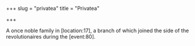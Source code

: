 +++
slug = "privatea"
title = "Privatea"

+++

A once noble family in \[location:17\], a branch of which joined the side of the revolutionaires during the \[event:80\].
